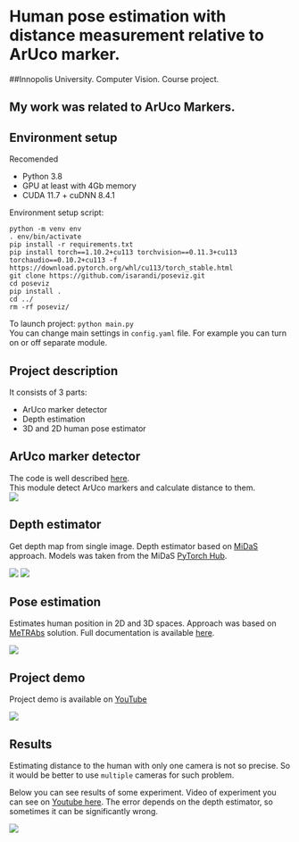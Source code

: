 # Human pose estimation with distance measurement relative to ArUco marker.
##Innopolis University. Computer Vision. Course project. 

## My work was related to ArUco Markers.

## Environment setup
Recomended 
* Python 3.8
* GPU at least with 4Gb memory
* CUDA 11.7 + cuDNN 8.4.1

Environment setup script:
```
python -m venv env
. env/bin/activate
pip install -r requirements.txt
pip install torch==1.10.2+cu113 torchvision==0.11.3+cu113 torchaudio==0.10.2+cu113 -f https://download.pytorch.org/whl/cu113/torch_stable.html
git clone https://github.com/isarandi/poseviz.git
cd poseviz
pip install .
cd ../
rm -rf poseviz/
```

To launch project: `python main.py`  
You can change main settings in `config.yaml` file. For example you can turn on or off separate module.

## Project description
It consists of 3 parts:
* ArUco marker detector
* Depth estimation
* 3D and 2D human pose estimator

## ArUco marker detector
The code is well described [here](https://github.com/4ku/Human-pose-estimation-for-robot-collaboration/tree/master/modules/aruco).  
This module detect ArUco markers and calculate distance to them.  
![](modules/aruco/demo.gif)

## Depth estimator
Get depth map from single image. Depth estimator based on [MiDaS](https://github.com/isl-org/MiDaS) approach. Models was taken from the MiDaS [PyTorch Hub](https://pytorch.org/hub/intelisl_midas_v2/).  

![](img/depth_estimation.png)
![](img/depth_orig.png)

## Pose estimation
Estimates human position in 2D and 3D spaces. Approach was based on [MeTRAbs](https://github.com/isarandi/metrabs) solution. Full documentation is available [here](https://github.com/isarandi/metrabs/tree/master/docs).  

![](img/demo_metrabs.gif)  

## Project demo
Project demo is available on [YouTube](https://youtu.be/4IWl8UEf0FA)  

![](img/human_distance_demo.gif)

## Results
Estimating distance to the human with only one camera is not so precise. So it would be better to use `multiple` cameras for such problem.  

Below you can see results of some experiment. Video of experiment you can see on [Youtube here](https://youtu.be/PDebTES1UxI). The error depends on the depth estimator, so sometimes it can be significantly wrong.

![](img/Distance_to_human.png)
